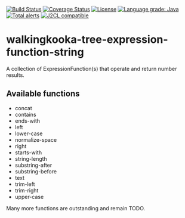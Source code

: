 [![Build Status](https://travis-ci.com/mP1/walkingkooka-tree-expression-function-string.svg?branch=master)](https://travis-ci.com/mP1/walkingkooka-tree-expression-function-string.svg?branch=master)
[![Coverage Status](https://coveralls.io/repos/github/mP1/walkingkooka-tree-expression-function-string/badge.svg?branch=master)](https://coveralls.io/github/mP1/walkingkooka-tree-expression-function-string?branch=master)
[![License](https://img.shields.io/badge/License-Apache%202.0-blue.svg)](https://opensource.org/licenses/Apache-2.0)
[![Language grade: Java](https://img.shields.io/lgtm/grade/java/g/mP1/walkingkooka-tree-expression-function-string.svg?logo=lgtm&logoWidth=18)](https://lgtm.com/projects/g/mP1/walkingkooka-tree-expression-function-string/context:java)
[![Total alerts](https://img.shields.io/lgtm/alerts/g/mP1/walkingkooka-tree-expression-function-string.svg?logo=lgtm&logoWidth=18)](https://lgtm.com/projects/g/mP1/walkingkooka-tree-expression-function-string/alerts/)
[![J2CL compatible](https://img.shields.io/badge/J2CL-compatible-brightgreen.svg)](https://github.com/mP1/j2cl-central)


# walkingkooka-tree-expression-function-string
A collection of ExpressionFunction(s) that operate and return number results.



## Available functions

- concat
- contains
- ends-with
- left
- lower-case
- normalize-space
- right
- starts-with
- string-length
- substring-after
- substring-before
- text
- trim-left
- trim-right
- upper-case

Many more functions are outstanding and remain TODO.

